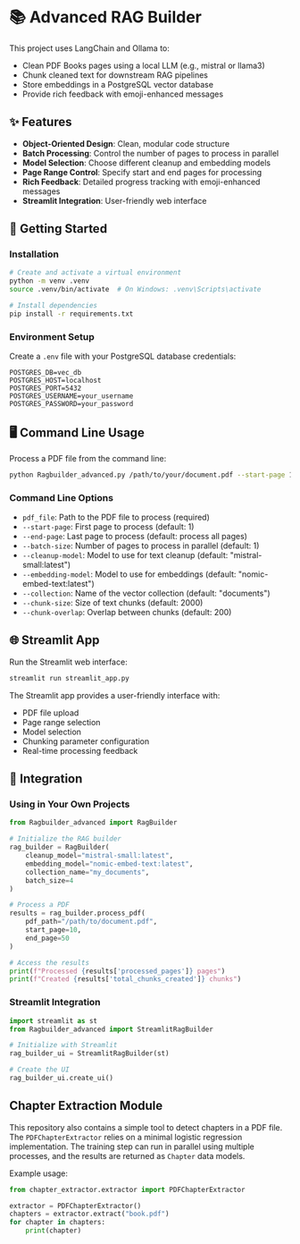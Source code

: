 # 📚 Advanced RAG Builder

This project uses LangChain and Ollama to:
- Clean PDF Books pages using a local LLM (e.g., mistral or llama3)
- Chunk cleaned text for downstream RAG pipelines
- Store embeddings in a PostgreSQL vector database
- Provide rich feedback with emoji-enhanced messages

## ✨ Features

- **Object-Oriented Design**: Clean, modular code structure
- **Batch Processing**: Control the number of pages to process in parallel
- **Model Selection**: Choose different cleanup and embedding models
- **Page Range Control**: Specify start and end pages for processing
- **Rich Feedback**: Detailed progress tracking with emoji-enhanced messages
- **Streamlit Integration**: User-friendly web interface

## 🚀 Getting Started

### Installation

```bash
# Create and activate a virtual environment
python -m venv .venv
source .venv/bin/activate  # On Windows: .venv\Scripts\activate

# Install dependencies
pip install -r requirements.txt
```

### Environment Setup

Create a `.env` file with your PostgreSQL database credentials:

```
POSTGRES_DB=vec_db
POSTGRES_HOST=localhost
POSTGRES_PORT=5432
POSTGRES_USERNAME=your_username
POSTGRES_PASSWORD=your_password
```

## 🖥️ Command Line Usage

Process a PDF file from the command line:

```bash
python Ragbuilder_advanced.py /path/to/your/document.pdf --start-page 1 --end-page 50 --batch-size 4
```

### Command Line Options

- `pdf_file`: Path to the PDF file to process (required)
- `--start-page`: First page to process (default: 1)
- `--end-page`: Last page to process (default: process all pages)
- `--batch-size`: Number of pages to process in parallel (default: 1)
- `--cleanup-model`: Model to use for text cleanup (default: "mistral-small:latest")
- `--embedding-model`: Model to use for embeddings (default: "nomic-embed-text:latest")
- `--collection`: Name of the vector collection (default: "documents")
- `--chunk-size`: Size of text chunks (default: 2000)
- `--chunk-overlap`: Overlap between chunks (default: 200)

## 🌐 Streamlit App

Run the Streamlit web interface:

```bash
streamlit run streamlit_app.py
```

The Streamlit app provides a user-friendly interface with:
- PDF file upload
- Page range selection
- Model selection
- Chunking parameter configuration
- Real-time processing feedback

## 🧩 Integration

### Using in Your Own Projects

```python
from Ragbuilder_advanced import RagBuilder

# Initialize the RAG builder
rag_builder = RagBuilder(
    cleanup_model="mistral-small:latest",
    embedding_model="nomic-embed-text:latest",
    collection_name="my_documents",
    batch_size=4
)

# Process a PDF
results = rag_builder.process_pdf(
    pdf_path="/path/to/document.pdf",
    start_page=10,
    end_page=50
)

# Access the results
print(f"Processed {results['processed_pages']} pages")
print(f"Created {results['total_chunks_created']} chunks")
```

### Streamlit Integration

```python
import streamlit as st
from Ragbuilder_advanced import StreamlitRagBuilder

# Initialize with Streamlit
rag_builder_ui = StreamlitRagBuilder(st)

# Create the UI
rag_builder_ui.create_ui()
```

## Chapter Extraction Module

This repository also contains a simple tool to detect chapters in a PDF file. The
`PDFChapterExtractor` relies on a minimal logistic regression implementation. The
training step can run in parallel using multiple processes, and the results are
returned as `Chapter` data models.

Example usage:

```python
from chapter_extractor.extractor import PDFChapterExtractor

extractor = PDFChapterExtractor()
chapters = extractor.extract("book.pdf")
for chapter in chapters:
    print(chapter)
```

